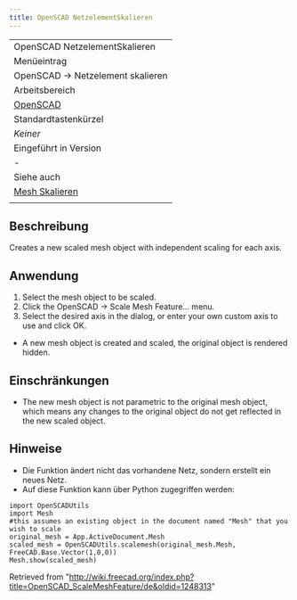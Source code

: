 ```yaml
---
title: OpenSCAD NetzelementSkalieren
---
```

|  |
| --- |
| OpenSCAD NetzelementSkalieren |
| Menüeintrag |
| OpenSCAD → Netzelement skalieren |
| Arbeitsbereich |
| [OpenSCAD](/OpenSCAD_Workbench/de "OpenSCAD Workbench/de") |
| Standardtastenkürzel |
| *Keiner* |
| Eingeführt in Version |
| - |
| Siehe auch |
| [Mesh Skalieren](/Mesh_Scale/de "Mesh Scale/de") |
|  |

## Beschreibung

Creates a new scaled mesh object with independent scaling for each axis.

## Anwendung

1. Select the mesh object to be scaled.
2. Click the OpenSCAD → Scale Mesh Feature... menu.
3. Select the desired axis in the dialog, or enter your own custom axis to use and click OK.

* A new mesh object is created and scaled, the original object is rendered hidden.

## Einschränkungen

* The new mesh object is not parametric to the original mesh object, which means any changes to the original object do not get reflected in the new scaled object.

## Hinweise

* Die Funktion ändert nicht das vorhandene Netz, sondern erstellt ein neues Netz.
* Auf diese Funktion kann über Python zugegriffen werden:

```
import OpenSCADUtils
import Mesh
#this assumes an existing object in the document named "Mesh" that you wish to scale
original_mesh = App.ActiveDocument.Mesh
scaled_mesh = OpenSCADUtils.scalemesh(original_mesh.Mesh, FreeCAD.Base.Vector(1,0,0))
Mesh.show(scaled_mesh)

```

Retrieved from "<http://wiki.freecad.org/index.php?title=OpenSCAD_ScaleMeshFeature/de&oldid=1248313>"